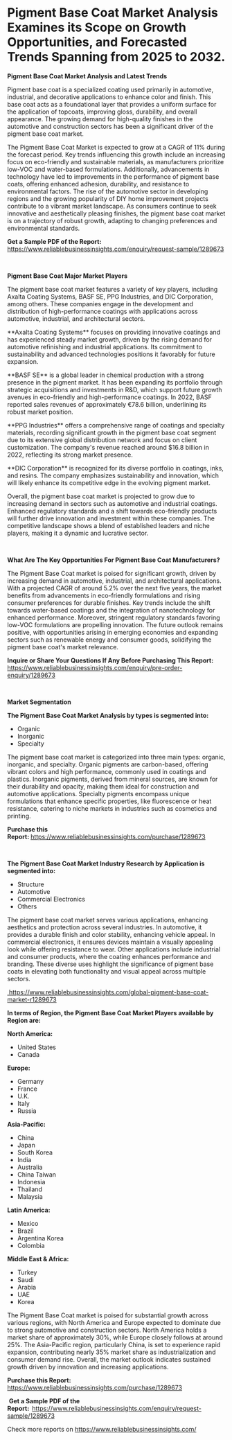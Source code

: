 <p><h1>Pigment Base Coat Market Analysis Examines its Scope on Growth Opportunities, and Forecasted Trends Spanning from 2025 to 2032.</h1></p><p><strong>Pigment Base Coat Market Analysis and Latest Trends</strong></p>
<p><p>Pigment base coat is a specialized coating used primarily in automotive, industrial, and decorative applications to enhance color and finish. This base coat acts as a foundational layer that provides a uniform surface for the application of topcoats, improving gloss, durability, and overall appearance. The growing demand for high-quality finishes in the automotive and construction sectors has been a significant driver of the pigment base coat market.</p><p>The Pigment Base Coat Market is expected to grow at a CAGR of 11% during the forecast period. Key trends influencing this growth include an increasing focus on eco-friendly and sustainable materials, as manufacturers prioritize low-VOC and water-based formulations. Additionally, advancements in technology have led to improvements in the performance of pigment base coats, offering enhanced adhesion, durability, and resistance to environmental factors. The rise of the automotive sector in developing regions and the growing popularity of DIY home improvement projects contribute to a vibrant market landscape. As consumers continue to seek innovative and aesthetically pleasing finishes, the pigment base coat market is on a trajectory of robust growth, adapting to changing preferences and environmental standards.</p></p>
<p><strong>Get a Sample PDF of the Report:&nbsp;</strong> <a href="https://www.reliablebusinessinsights.com/enquiry/request-sample/1289673?utm_campaign=2561&utm_medium=2&utm_source=Github&utm_content=ia&utm_term=28022025&utm_id=pigment-base-coat">https://www.reliablebusinessinsights.com/enquiry/request-sample/1289673</a></p>
<p>&nbsp;</p>
<p><strong>Pigment Base Coat Major Market Players</strong></p>
<p><p>The pigment base coat market features a variety of key players, including Axalta Coating Systems, BASF SE, PPG Industries, and DIC Corporation, among others. These companies engage in the development and distribution of high-performance coatings with applications across automotive, industrial, and architectural sectors.</p><p>**Axalta Coating Systems** focuses on providing innovative coatings and has experienced steady market growth, driven by the rising demand for automotive refinishing and industrial applications. Its commitment to sustainability and advanced technologies positions it favorably for future expansion.</p><p>**BASF SE** is a global leader in chemical production with a strong presence in the pigment market. It has been expanding its portfolio through strategic acquisitions and investments in R&D, which support future growth avenues in eco-friendly and high-performance coatings. In 2022, BASF reported sales revenues of approximately €78.6 billion, underlining its robust market position.</p><p>**PPG Industries** offers a comprehensive range of coatings and specialty materials, recording significant growth in the pigment base coat segment due to its extensive global distribution network and focus on client customization. The company's revenue reached around $16.8 billion in 2022, reflecting its strong market presence.</p><p>**DIC Corporation** is recognized for its diverse portfolio in coatings, inks, and resins. The company emphasizes sustainability and innovation, which will likely enhance its competitive edge in the evolving pigment market. </p><p>Overall, the pigment base coat market is projected to grow due to increasing demand in sectors such as automotive and industrial coatings. Enhanced regulatory standards and a shift towards eco-friendly products will further drive innovation and investment within these companies. The competitive landscape shows a blend of established leaders and niche players, making it a dynamic and lucrative sector.</p></p>
<p>&nbsp;</p>
<p><strong>What Are The Key Opportunities For Pigment Base Coat Manufacturers?</strong></p>
<p><p>The Pigment Base Coat market is poised for significant growth, driven by increasing demand in automotive, industrial, and architectural applications. With a projected CAGR of around 5.2% over the next five years, the market benefits from advancements in eco-friendly formulations and rising consumer preferences for durable finishes. Key trends include the shift towards water-based coatings and the integration of nanotechnology for enhanced performance. Moreover, stringent regulatory standards favoring low-VOC formulations are propelling innovation. The future outlook remains positive, with opportunities arising in emerging economies and expanding sectors such as renewable energy and consumer goods, solidifying the pigment base coat's market relevance.</p></p>
<p><strong>Inquire or Share Your Questions If Any Before Purchasing This Report:</strong> <a href="https://www.reliablebusinessinsights.com/enquiry/pre-order-enquiry/1289673?utm_campaign=2561&utm_medium=2&utm_source=Github&utm_content=ia&utm_term=28022025&utm_id=pigment-base-coat">https://www.reliablebusinessinsights.com/enquiry/pre-order-enquiry/1289673</a></p>
<p>&nbsp;</p>
<p><strong>Market Segmentation</strong></p>
<p><strong>The Pigment Base Coat Market Analysis by types is segmented into:</strong></p>
<p><ul><li>Organic</li><li>Inorganic</li><li>Specialty</li></ul></p>
<p><p>The pigment base coat market is categorized into three main types: organic, inorganic, and specialty. Organic pigments are carbon-based, offering vibrant colors and high performance, commonly used in coatings and plastics. Inorganic pigments, derived from mineral sources, are known for their durability and opacity, making them ideal for construction and automotive applications. Specialty pigments encompass unique formulations that enhance specific properties, like fluorescence or heat resistance, catering to niche markets in industries such as cosmetics and printing.</p></p>
<p><strong>Purchase this Report:&nbsp;</strong><a href="https://www.reliablebusinessinsights.com/purchase/1289673?utm_campaign=2561&utm_medium=2&utm_source=Github&utm_content=ia&utm_term=28022025&utm_id=pigment-base-coat">https://www.reliablebusinessinsights.com/purchase/1289673</a></p>
<p>&nbsp;</p>
<p><strong>The Pigment Base Coat Market Industry Research by Application is segmented into:</strong></p>
<p><ul><li>Structure</li><li>Automotive</li><li>Commercial Electronics</li><li>Others</li></ul></p>
<p><p>The pigment base coat market serves various applications, enhancing aesthetics and protection across several industries. In automotive, it provides a durable finish and color stability, enhancing vehicle appeal. In commercial electronics, it ensures devices maintain a visually appealing look while offering resistance to wear. Other applications include industrial and consumer products, where the coating enhances performance and branding. These diverse uses highlight the significance of pigment base coats in elevating both functionality and visual appeal across multiple sectors.</p></p>
<p><a href="https://www.reliablebusinessinsights.com/global-pigment-base-coat-market-r1289673?utm_campaign=2561&utm_medium=2&utm_source=Github&utm_content=ia&utm_term=28022025&utm_id=pigment-base-coat">&nbsp;https://www.reliablebusinessinsights.com/global-pigment-base-coat-market-r1289673</a></p>
<p><strong>In terms of Region, the Pigment Base Coat Market Players available by Region are:</strong></p>
<p>
    <p> <strong> North America: </strong>
        <ul>
            <li>United States</li>
            <li>Canada</li>
        </ul>
        </p> 
    <p> <strong> Europe: </strong>
        <ul>
            <li>Germany</li>
            <li>France</li>
            <li>U.K.</li>
            <li>Italy</li>
            <li>Russia</li>
        </ul>
        </p> 
    <p> <strong> Asia-Pacific: </strong>
        <ul>
            <li>China</li>
            <li>Japan</li>
            <li>South Korea</li>
            <li>India</li>
            <li>Australia</li>
            <li>China Taiwan</li>
            <li>Indonesia</li>
            <li>Thailand</li>
            <li>Malaysia</li>
        </ul>
        </p> 
    <p> <strong> Latin America: </strong>
        <ul>
            <li>Mexico</li>
            <li>Brazil</li>
            <li>Argentina Korea</li>
            <li>Colombia</li>
        </ul>
        </p> 
    <p> <strong> Middle East & Africa: </strong>
        <ul>
            <li>Turkey</li>
            <li>Saudi</li>
            <li>Arabia</li>
            <li>UAE</li>
            <li>Korea</li>
        </ul>
    </p>
    </p>
<p><p>The Pigment Base Coat market is poised for substantial growth across various regions, with North America and Europe expected to dominate due to strong automotive and construction sectors. North America holds a market share of approximately 30%, while Europe closely follows at around 25%. The Asia-Pacific region, particularly China, is set to experience rapid expansion, contributing nearly 35% market share as industrialization and consumer demand rise. Overall, the market outlook indicates sustained growth driven by innovation and increasing applications.</p></p>
<p><strong>Purchase this Report: </strong><a href="https://www.reliablebusinessinsights.com/purchase/1289673?utm_campaign=2561&utm_medium=2&utm_source=Github&utm_content=ia&utm_term=28022025&utm_id=pigment-base-coat">https://www.reliablebusinessinsights.com/purchase/1289673</a></p>
<p>&nbsp;<strong>Get a Sample PDF of the Report:&nbsp;&nbsp;</strong><a href="https://www.reliablebusinessinsights.com/enquiry/request-sample/1289673?utm_campaign=2561&utm_medium=2&utm_source=Github&utm_content=ia&utm_term=28022025&utm_id=pigment-base-coat">https://www.reliablebusinessinsights.com/enquiry/request-sample/1289673</a></p>
<p><strong></strong></p>
<p>Check more reports on <a href="https://www.reliablebusinessinsights.com/?utm_campaign=2561&utm_medium=2&utm_source=Github&utm_content=ia&utm_term=28022025&utm_id=pigment-base-coat">https://www.reliablebusinessinsights.com/</a></p>